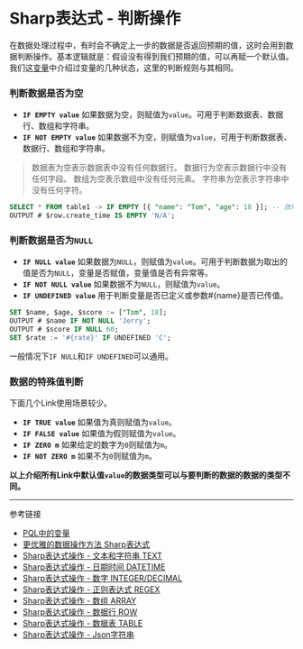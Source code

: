 # Sharp表达式 - 判断操作
在数据处理过程中，有时会不确定上一步的数据是否返回预期的值，这时会用到数据判断操作。基本逻辑就是：假设没有得到我们预期的值，可以再赋一个默认值。我们这[变量](/pql/variable.md)中介绍过变量的几种状态，这里的判断规则与其相同。

### 判断数据是否为空
* **`IF EMPTY value`**	如果数据为空，则赋值为`value`。可用于判断数据表、数据行、数组和字符串。
* **`IF NOT EMPTY value`** 如果数据不为空，则赋值为`value`，可用于判断数据表、数据行、数组和字符串。

> 数据表为空表示数据表中没有任何数据行。
> 数据行为空表示数据行中没有任何字段。
> 数组为空表示数组中没有任何元素。
> 字符串为空表示字符串中没有任何字符。

```sql
SELECT * FROM table1 -> IF EMPTY [{ "name": "Tom", "age": 18 }]; -- 效果同 INSERT IF EMPTY { "name": "Tom", "age": 18 }
OUTPUT # $row.create_time IS EMPTY 'N/A';
```

### 判断数据是否为`NULL`
* **`IF NULL value`** 如果数据为`NULL`，则赋值为`value`。可用于判断数据为取出的值是否为`NULL`，变量是否赋值，变量值是否有异常等。
* **`IF NOT NULL value`** 如果数据不为`NULL`，则赋值为`value`。
* **`IF UNDEFINED value`** 用于判断变量是否已定义或参数#{name}是否已传值。

```sql
SET $name, $age, $score := ["Tom", 18];
OUTPUT # $name IF NOT NULL 'Jerry';
OUTPUT # $score IF NULL 60;
SET $rate := '#{rate}' IF UNDEFINED 'C'; 
```
一般情况下`IF NULL`和`IF UNDEFINED`可以通用。

### 数据的特殊值判断
下面几个Link使用场景较少。
* **`IF TRUE value`** 如果值为真则赋值为`value`。
* **`IF FALSE value`** 如果值为假则赋值为`value`。
* **`IF ZERO m`** 如果给定的数字为`0`则赋值为`m`。
* **`IF NOT ZERO m`**  如果不为`0`则赋值为`m`。


**以上介绍所有Link中默认值`value`的数据类型可以与要判断的数据的数据的类型不同。**

---
参考链接
* [PQL中的变量](/pql/variable.md) 
* [更优雅的数据操作方法 Sharp表达式](/pql/sharp.md)
* [Sharp表达式操作 - 文本和字符串 TEXT](/pql/sharp-text.md)
* [Sharp表达式操作 - 日期时间 DATETIME](/pql/sharp-datetime.md)
* [Sharp表达式操作 - 数字 INTEGER/DECIMAL](/pql/sharp-numeric.md)
* [Sharp表达式操作 - 正则表达式 REGEX](/pql/sharp-regex.md)
* [Sharp表达式操作 - 数组 ARRAY](/pql/sharp-array.md)
* [Sharp表达式操作 - 数据行 ROW](/pql/sharp-row.md)
* [Sharp表达式操作 - 数据表 TABLE](/pql/sharp-table.md)
* [Sharp表达式操作 - Json字符串](/pql/sharp-json.md)